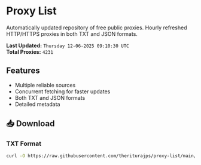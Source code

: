 # Proxy List

Automatically updated repository of free public proxies. Hourly refreshed HTTP/HTTPS proxies in both TXT and JSON formats.

**Last Updated:** `Thursday 12-06-2025 09:10:30 UTC`  
**Total Proxies:** `4231`

## Features
- Multiple reliable sources
- Concurrent fetching for faster updates
- Both TXT and JSON formats
- Detailed metadata

## 📥 Download

### TXT Format
```bash
curl -O https://raw.githubusercontent.com/theriturajps/proxy-list/main/proxies.txt